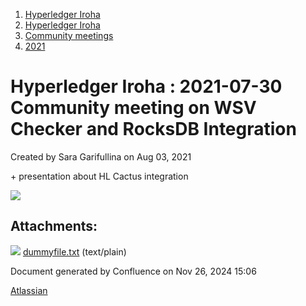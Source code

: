 1. [Hyperledger Iroha](index.html)
2. [Hyperledger Iroha](Hyperledger-Iroha_20873224.html)
3. [Community meetings](Community-meetings_21012606.html)
4. [2021](2021_21017536.html)

# Hyperledger Iroha : 2021-07-30 Community meeting on WSV Checker and RocksDB Integration

Created by Sara Garifullina on Aug 03, 2021

\+ presentation about HL Cactus integration

![](plugins/servlet/confluence/placeholder/unknown-attachment)

## Attachments:

![](images/icons/bullet_blue.gif) [dummyfile.txt](attachments/21012990/21017678.txt) (text/plain)

Document generated by Confluence on Nov 26, 2024 15:06

[Atlassian](http://www.atlassian.com/)
